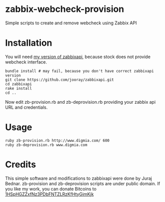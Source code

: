 zabbix-webcheck-provision
=========================

Simple scripts to create and remove webcheck using Zabbix API

Installation
============

You will need [my version of zabbixapi](https://github.com/jooray/zabbixapi), because
stock does not provide webcheck interface.

```
bundle install # may fail, because you don't have correct zabbixapi version
git clone https://github.com/jooray/zabbixapi.git
cd zabbixapi
rake install
cd ..
```

Now edit zb-provision.rb and zb-deprovision.rb providing your zabbix api
URL and credentials.

Usage
=====
```
ruby zb-provision.rb http://www.digmia.com/ 600
ruby zb-deprovision.rb www.digmia.com
```

Credits
=======

This simple software and modifications to zabbixapi were done by Juraj Bednar.
zb-provision and zb-deprovision scripts are under public domain. If you like
my work, you can donate Bitcoins to [1HSpHGZZxfNz3PDbFNTZLRzKfHtyGimKjk](bitcoin:1HSpHGZZxfNz3PDbFNTZLRzKfHtyGimKjk)
